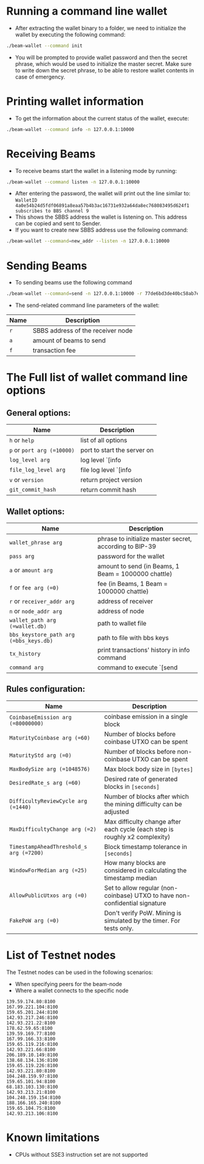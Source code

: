 # Running a command line wallet

* After extracting the wallet binary to a folder, we need to initialize the wallet by executing the following command: 
``` sh
./beam-wallet --command init
```
* You will be prompted to provide wallet password and then the secret phrase, which would be used to initialize the master secret. Make sure to write down the secret phrase, to be able to restore wallet contents in case of emergency.


# Printing wallet information

* To get the information about the current status of the wallet, execute:
``` sh
./beam-wallet --command info -n 127.0.0.1:10000
```


# Receiving Beams

* To receive beams start the wallet in a listening mode by running: 
``` sh
./beam-wallet --command listen -n 127.0.0.1:10000
```
* After entering the password, the wallet will print out the line similar to: `WalletID 4a0e54b24d5fdf06891a8eaa57b4b3ac16731e932a64da8ec768083495d624f1 subscribes to BBS channel 9`
* This shows the SBBS address the wallet is listening on. This address can be copied and sent to Sender.
* If you want to create new SBBS address use the following command: 
``` sh
./beam-wallet --command=new_addr --listen -n 127.0.0.1:10000
```

# Sending Beams

* To sending beams use the following command 
``` sh 
./beam-wallet --command=send -n 127.0.0.1:10000 -r 77de6bd3de40bc58ab7e4fb68d5e0596fd1e72f3c4fb3eb3d106082d89264909 -a 11.3 -f 0.2
```
* The send-related command line parameters of the wallet:

| Name | Description |
|------|-------------|
| `r` | SBBS address of the receiver node |
| `a` | amount of beams to send |
| `f` | transaction fee |


# The Full list of wallet command line options

## General options:
| Name | Description |
|------|-------------|
| `h` or `help` | list of all options |
| `p`  or `port arg (=10000)` | port to start the server on |
| `log_level arg` | log level `[info|debug|verbose]` |
| `file_log_level arg` | file log level `[info|debug|verbose]` |
| `v` or `version` | return project version |
| `git_commit_hash` | return commit hash |

## Wallet options:

| Name | Description |
|------|-------------|
| `wallet_phrase arg` | phrase to initialize master secret, according to BIP-39 |
| `pass arg` | password for the wallet |
| `a` or `amount arg` | amount to send (in Beams, 1 Beam = 1000000 chattle) |
| `f` or `fee arg (=0)` | fee (in Beams, 1 Beam = 1000000 chattle) |
| `r` or `receiver_addr arg` | address of receiver |
| `n` or `node_addr arg` | address of node |
| `wallet_path arg (=wallet.db)` | path to wallet file |
| `bbs_keystore_path arg (=bbs_keys.db)` | path to file with bbs keys |
| `tx_history` | print transactions' history in info command |
| `command arg` | command to execute `[send|receive|listen|init|info]`

## Rules configuration:

| Name | Description |
|------|-------------|
| `CoinbaseEmission arg (=80000000)` | coinbase emission in a single block |
| `MaturityCoinbase arg (=60)`  | Number of blocks before coinbase UTXO can be spent |
| `MaturityStd arg (=0)` | Number of blocks before non-coinbase UTXO can be spent |
| `MaxBodySize arg (=1048576)` | Max block body size in `[bytes]` |
| `DesiredRate_s arg (=60)`| Desired rate of generated blocks in `[seconds]` |
| `DifficultyReviewCycle arg (=1440)` | Number of blocks after which the mining difficulty can be adjusted |
| `MaxDifficultyChange arg (=2)` | Max difficulty change after each cycle (each step is roughly x2 complexity) |
| `TimestampAheadThreshold_s arg (=7200)` | Block timestamp tolerance in `[seconds]` |
| `WindowForMedian arg (=25)` | How many blocks are considered in calculating the timestamp median |
| `AllowPublicUtxos arg (=0)` | Set to allow regular (non-coinbase) UTXO to have non-confidential signature |
| `FakePoW arg (=0)` | Don't verify PoW. Mining is simulated by the timer. For tests only. |

# List of Тestnet nodes

The Тestnet nodes can be used in the following scenarios:
* When specifying peers for the beam-node
* Where a wallet connects to the specific node

```
139.59.174.80:8100
167.99.221.104:8100
159.65.201.244:8100
142.93.217.246:8100
142.93.221.22:8100
178.62.59.65:8100
139.59.169.77:8100
167.99.166.33:8100
159.65.119.216:8100
142.93.221.66:8100
206.189.10.149:8100
138.68.134.136:8100
159.65.119.226:8100
142.93.221.80:8100
104.248.159.97:8100
159.65.101.94:8100
68.183.103.130:8100
142.93.213.21:8100
104.248.159.154:8100
188.166.165.240:8100
159.65.104.75:8100
142.93.213.106:8100
```

# Known limitations
* CPUs without SSE3 instruction set are not supported
